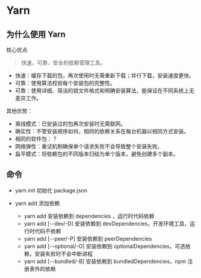 # Yarn

## 为什么使用 Yarn

核心优点

> 快速、可靠、安全的依赖管理工具。

- 快速：缓存下载的包，再次使用时无需重新下载；并行下载，安装速度更快。
- 可靠：使用算法校验每个安装包的完整性。
- 可靠：使用详细、简洁的锁文件格式和明确安装算法，能保证在不同系统上无差异工作。

其他优势：

- 离线模式：已安装过的包再次安装时无需联网。
- 确实性：不管安装顺序如何，相同的依赖关系在每台机器以相同方式安装。
- 相同的软件包：？
- 网络弹性：重试机制确保单个请求失败不会导致整个安装失败。
- 扁平模式：将依赖包的不同版本归结为单个版本，避免创建多个副本。

## 命令

- yarn init 初始化 package.json
  
- yarn add 添加依赖
    - yarn add <package>
        安装依赖到 dependencies ，运行时代码依赖
    - yarn add <package> [--dev/-D]
        安装依赖到 devDependencies，开发环境工具，运行时代码不依赖
    - yarn add <package> [--peer/-P]
        安装依赖到 peerDependencies
    - yarn add <package> [--optional/-O]
        安装依赖到 optionalDependencies，可选依赖，安装失败时不会中断进程
    - yarn add <package> [--bundled/-B]
        安装依赖到 bundledDependencies，npm 注册表外的依赖